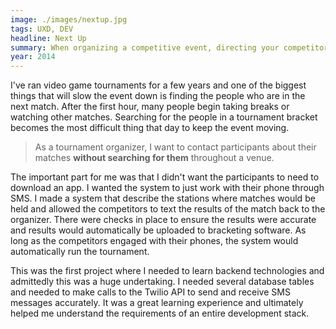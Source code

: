 ```yaml
---
image: ./images/nextup.jpg
tags: UXD, DEV
headline: Next Up
summary: When organizing a competitive event, directing your competitors to a gaming area is a challenge. The event will likely have many distractions; time is lost trying to locate them and record results accurately. This project was an attempt to solve this problem with a little bit of technology.
year: 2014
---
```

I've ran video game tournaments for a few years and one of the biggest things that will slow the event down is finding the people who are in the next match. After the first hour, many people begin taking breaks or watching other matches. Searching for the people in a tournament bracket becomes the most difficult thing that day to keep the event moving.

> As a tournament organizer, I want to contact participants about their matches **without searching for them** throughout a venue.

The important part for me was that I didn't want the participants to need to download an app. I wanted the system to just work with their phone through SMS. I made a system that describe the stations where matches would be held and allowed the competitors to text the results of the match back to the organizer. There were checks in place to ensure the results were accurate and results would automatically be uploaded to bracketing software. As long as the competitors engaged with their phones, the system would automatically run the tournament.

This was the first project where I needed to learn backend technologies and admittedly this was a huge undertaking. I needed several database tables and needed to make calls to the Twilio API to send and receive SMS messages accurately. It was a great learning experience and ultimately helped me understand the requirements of an entire development stack. 

